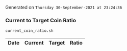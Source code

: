 Generated on `Thursday 30-September-2021 at 23:24:36`

### Current to Target Coin Ratio
`current_coin_ratio.sh`

Date|Current|Target|Ratio
---|---|---|---
